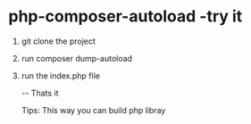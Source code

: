 # php-composer-autoload -try it

1. git clone the project

2. run composer dump-autoload

3. run the index.php file

    -- Thats it
    
    Tips: This way you can build php libray
